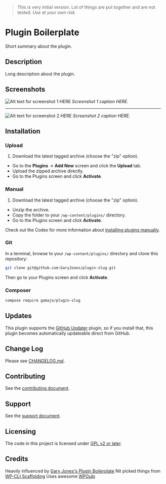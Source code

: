 >This is very initial version. Lot of things are put together and are not tested. *Use at your own risk.*

# Plugin Boilerplate

Short summary about the plugin.

## Description

Long description about the plugin.

## Screenshots

![Alt text for screenshot 1 HERE](assets-repo/screenshot-1.png)
_Screenshot 1 caption HERE._

---

![Alt text for screenshot 2 HERE](assets-repo/screenshot-2.png)
_Screenshot 2 caption HERE._


## Installation

### Upload

1. Download the latest tagged archive (choose the "zip" option).
* Go to the __Plugins__ → __Add New__ screen and click the __Upload__ tab.
* Upload the zipped archive directly.
* Go to the Plugins screen and click __Activate__.

### Manual

1. Download the latest tagged archive (choose the "zip" option).
* Unzip the archive.
* Copy the folder to your `/wp-content/plugins/` directory.
* Go to the Plugins screen and click __Activate__.

Check out the Codex for more information about [installing plugins manually](http://codex.wordpress.org/Managing_Plugins#Manual_Plugin_Installation).

### Git

In a terminal, browse to your `/wp-content/plugins/` directory and clone this repository:

~~~sh
git clone git@github.com:GaryJones/plugin-slug.git
~~~

Then go to your Plugins screen and click __Activate__.

### Composer

~~~sh
compose require gamajo/plugin-slug
~~~

## Updates

This plugin supports the [GitHub Updater](https://github.com/afragen/github-updater) plugin, so if you install that, this plugin becomes automatically updateable direct from GitHub.

## Change Log

Please see [CHANGELOG.md](CHANGELOG.md).

## Contributing

See the [contributing document](.github/CONTRIBUTING.md).

## Support

See the [support document](.github/SUPPORT.md).

## Licensing

The code in this project is licensed under [GPL v2 or later](LICENSE).

## Credits

Heavily influenced by [Gary Jones's Plugin Boilerplate](https://github.com/GaryJones/plugin-boilerplate)
Nit picked things from [WP-CLI Scaffolding](https://github.com/wp-cli/scaffold-command)
Uses awesome [WPGulp](https://github.com/ahmadawais/WPGulp)
